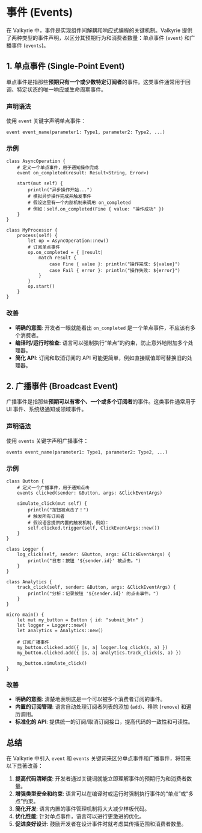 # 事件 (Events)

在 Valkyrie 中，事件是实现组件间解耦和响应式编程的关键机制。Valkyrie 提供了两种类型的事件声明，以区分其预期行为和消费者数量：单点事件 (`event`) 和广播事件 (`events`)。

## 1. 单点事件 (Single-Point Event)

单点事件是指那些**预期只有一个或少数特定订阅者**的事件。这类事件通常用于回调、特定状态的唯一响应或生命周期事件。

### 声明语法

使用 `event` 关键字声明单点事件：

```valkyrie
event event_name(parameter1: Type1, parameter2: Type2, ...)
```

### 示例

```valkyrie
class AsyncOperation {
    # 定义一个单点事件，用于通知操作完成
    event on_completed(result: Result<String, Error>)

    start(mut self) {
        println("异步操作开始...")
        # 模拟异步操作完成并触发事件
        # 假设这里有一个内部机制来调用 on_completed
        # 例如：self.on_completed(Fine { value: "操作成功" })
    }
}

class MyProcessor {
    process(self) {
        let op = AsyncOperation::new()
        # 订阅单点事件
        op.on_completed = { |result|
            match result {
                case Fine { value }: println("操作完成: ${value}")
                case Fail { error }: println("操作失败: ${error}")
            }
        }
        op.start()
    }
}
```

### 改善

*   **明确的意图**: 开发者一眼就能看出 `on_completed` 是一个单点事件，不应该有多个消费者。
*   **编译时/运行时检查**: 语言可以强制执行“单点”的约束，防止意外地附加多个处理器。
*   **简化 API**: 订阅和取消订阅的 API 可能更简单，例如直接赋值即可替换旧的处理器。

## 2. 广播事件 (Broadcast Event)

广播事件是指那些**预期可以有零个、一个或多个订阅者**的事件。这类事件通常用于 UI 事件、系统级通知或领域事件。

### 声明语法

使用 `events` 关键字声明广播事件：

```valkyrie
events event_name(parameter1: Type1, parameter2: Type2, ...)
```

### 示例

```valkyrie
class Button {
    # 定义一个广播事件，用于通知点击
    events clicked(sender: &Button, args: &ClickEventArgs)

    simulate_click(mut self) {
        println("按钮被点击了！")
        # 触发所有订阅者
        # 假设语言提供内置的触发机制，例如：
        self.clicked.trigger(self, ClickEventArgs::new())
    }
}

class Logger {
    log_click(self, sender: &Button, args: &ClickEventArgs) {
        println("日志：按钮 '${sender.id}' 被点击。")
    }
}

class Analytics {
    track_click(self, sender: &Button, args: &ClickEventArgs) {
        println("分析：记录按钮 '${sender.id}' 的点击事件。")
    }
}

micro main() {
    let mut my_button = Button { id: "submit_btn" }
    let logger = Logger::new()
    let analytics = Analytics::new()

    # 订阅广播事件
    my_button.clicked.add({ |s, a| logger.log_click(s, a) })
    my_button.clicked.add({ |s, a| analytics.track_click(s, a) })

    my_button.simulate_click()
}
```

### 改善

*   **明确的意图**: 清楚地表明这是一个可以被多个消费者订阅的事件。
*   **内置的订阅管理**: 语言自动处理订阅者列表的添加 (`add`)、移除 (`remove`) 和遍历调用。
*   **标准化的 API**: 提供统一的订阅/取消订阅接口，提高代码的一致性和可读性。

## 总结

在 Valkyrie 中引入 `event` 和 `events` 关键词来区分单点事件和广播事件，将带来以下显著改善：

1.  **提高代码清晰度**: 开发者通过关键词就能立即理解事件的预期行为和消费者数量。
2.  **增强类型安全和约束**: 语言可以在编译时或运行时强制执行事件的“单点”或“多点”约束。
3.  **简化开发**: 语言内置的事件管理机制将大大减少样板代码。
4.  **优化性能**: 针对单点事件，语言可以进行更激进的优化。
5.  **促进良好设计**: 鼓励开发者在设计事件时就考虑其传播范围和消费者数量。